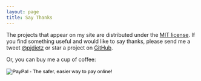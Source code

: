 ```yaml
---
layout: page
title: Say Thanks
---
```


The projects that appear on my site are distributed under the [MIT license](http://opensource.org/licenses/MIT). If you find something useful and would like to say thanks, please send me a tweet [@pjdietz](https://twitter.com/pjdietz) or star a project on [GitHub](https://github.com/pjdietz).

Or, you can buy me a cup of coffee:

<form action="https://www.paypal.com/cgi-bin/webscr" method="post" target="_top">
<input type="hidden" name="cmd" value="_s-xclick">
<input type="hidden" name="hosted_button_id" value="F6V2F7RSGF7EY">
<input type="image" src="https://www.paypalobjects.com/en_US/i/btn/btn_donate_LG.gif" border="0" name="submit" alt="PayPal - The safer, easier way to pay online!">
<img alt="" border="0" src="https://www.paypalobjects.com/en_US/i/scr/pixel.gif" width="1" height="1">
</form>
